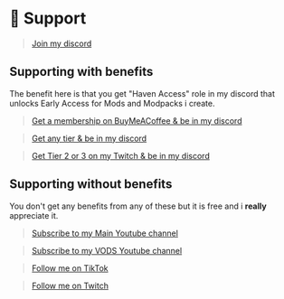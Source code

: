 # 📃 Support

> [Join my discord](https://discord.gg/u6SpUpfMzy)
## Supporting with benefits
The benefit here is that you get "Haven Access" role in my discord that unlocks Early Access for Mods and Modpacks i create.

> [Get a membership on BuyMeACoffee & be in my discord](https://www.buymeacoffee.com/cathiehaven/membership)

> [Get any tier & be in my discord](https://www.patreon.com/cathiehaven)

> [Get Tier 2 or 3 on my Twitch & be in my discord](https://www.twitch.tv/cathienova)
## Supporting without benefits
You don't get any benefits from any of these but it is free and i **really** appreciate it.
> [Subscribe to my Main Youtube channel](https://www.youtube.com/@Cathie-Nova)

> [Subscribe to my VODS Youtube channel](https://www.youtube.com/@Cathie-NovaVods)

> [Follow me on TikTok](https://www.tiktok.com/@CathieNova)

> [Follow me on Twitch](https://www.twitch.tv/cathienova)